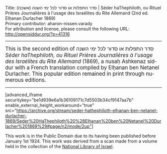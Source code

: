 <html>
<head></head>
<body>
Title: סדר התפלות או סדור לכל ימי השנה (אשכנז) | Séder haThephiloth, ou Rituel Prières Journalières à l'usage des Israélites du Rite Allemand (2nd ed. Elḥanan Durlacher 1869)<br />
Primary contributor: aharon-nissen.varady<br />
For attribution and license, please consult the following URL: <a href="http://opensiddur.org/?p=41316">http://opensiddur.org/?p=41316</a>
<p />
<hr />

<div class="english" lang="en" style="font-size: 1.2em;">
This is the second edition of <span class="hebrew" lang="he">סדר התפלות או סדור לכל ימי השנה</span> <em>Séder haThephiloth, ou Rituel Prières Journalières à l'usage des Israélites du Rite Allemand</em> (1869), a nusaḥ Ashkenaz siddur with a French translation compiled by Elḥanan ben Netanel Durlacher. This popular edition remained in print through numerous editions. 
</div>

<hr />

[advanced_iframe securitykey="be1d939e6a1b36109171c7d5503b34cf9147aa7b" enable_external_height_workaround="true" src="https://archive.org/stream/seder-hathephiloth-elhanan-ben-netanel-durlacher-1869/Seder%20HaThephiloth%20%28Elhanan%20ben%20Netanel%20Durlacher%201869%29#page/n2/mode/2up"]

This work is in the Public Domain due to its having been published before January 1st 1924. This work was derived from a scan made from a volume held in the collection of the <a href="https://www.nli.org.il/en/books/NNL_ALEPH002102413/NLI">National Library of Israel</a>.

&nbsp;
</body>
</html>